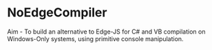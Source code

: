 # NoEdgeCompiler
Aim - To build an alternative to Edge-JS for C# and VB compilation on Windows-Only systems, using primitive console manipulation.
